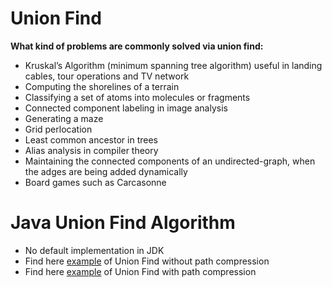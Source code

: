 # Union Find

**What kind of problems are commonly solved via union find:**

- Kruskal’s Algorithm (minimum spanning tree algorithm) useful in landing cables, tour operations and TV network
- Computing the shorelines of a terrain
- Classifying a set of atoms into molecules or fragments
- Connected component labeling in image analysis
- Generating a maze
- Grid perlocation
- Least common ancestor in trees
- Alias analysis in compiler theory
- Maintaining the connected components of an undirected-graph, when the adges are being added dynamically
- Board games such as Carcasonne

# Java Union Find Algorithm

- No default implementation in JDK
- Find here [example](https://github.com/AnghelLeonard/Java-Data-Structures/tree/master/unionfind/DisjointSet) of Union Find without path compression
- Find here [example](https://github.com/AnghelLeonard/Java-Data-Structures/tree/master/unionfind/DisjointSetPathCompression) of Union Find with path compression
